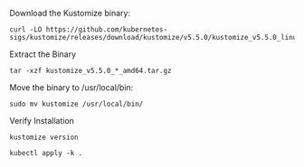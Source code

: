 Download the Kustomize binary:
```
curl -LO https://github.com/kubernetes-sigs/kustomize/releases/download/kustomize/v5.5.0/kustomize_v5.5.0_linux_amd64.tar.gz
```

Extract the Binary
```
tar -xzf kustomize_v5.5.0_*_amd64.tar.gz
```

Move the binary to /usr/local/bin:
```
sudo mv kustomize /usr/local/bin/
```

Verify Installation
```
kustomize version
```



```
kubectl apply -k .
```

